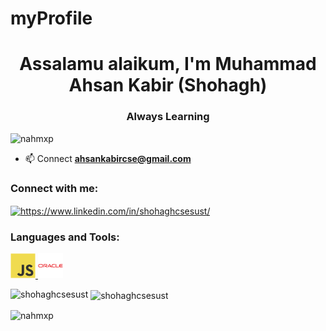 # myProfile
<h1 align="center">Assalamu alaikum, I'm Muhammad Ahsan Kabir (Shohagh)</h1>
<h3 align="center">Always Learning</h3>

<p align="left"> <img src="https://komarev.com/ghpvc/?username=nahmxp&label=Profile%20views&color=0e75b6&style=flat" alt="nahmxp" /> </p>

- 📫 Connect **ahsankabircse@gmail.com**

<h3 align="left">Connect with me:</h3>
<p align="left">
<a href="https://www.linkedin.com/in/shohaghcsesust/" target="blank"><img align="center" src="https://raw.githubusercontent.com/rahuldkjain/github-profile-readme-generator/master/src/images/icons/Social/linked-in-alt.svg" alt="https://www.linkedin.com/in/shohaghcsesust/" height="30" width="40" /></a>
</p>

<h3 align="left">Languages and Tools:</h3>
<p align="left"> <a href="https://developer.mozilla.org/en-US/docs/Web/JavaScript" target="_blank" rel="noreferrer"> <img src="https://raw.githubusercontent.com/devicons/devicon/master/icons/javascript/javascript-original.svg" alt="javascript" width="40" height="40"/> </a> <a href="https://www.oracle.com/" target="_blank" rel="noreferrer"> <img src="https://raw.githubusercontent.com/devicons/devicon/master/icons/oracle/oracle-original.svg" alt="oracle" width="40" height="40"/> </a></p>

<p><img align="left" src="https://github-readme-stats.vercel.app/api/top-langs?username=shohaghcsesust&show_icons=true&locale=en&layout=compact" alt="shohaghcsesust" /></p>

<p>&nbsp;<img align="center" src="https://github-readme-stats.vercel.app/api?username=shohaghcsesust&show_icons=true&locale=en" alt="shohaghcsesust" /></p>

<p><img align="center" src="https://github-readme-streak-stats.herokuapp.com/?user=shohaghcsesust&" alt="nahmxp" /></p>
